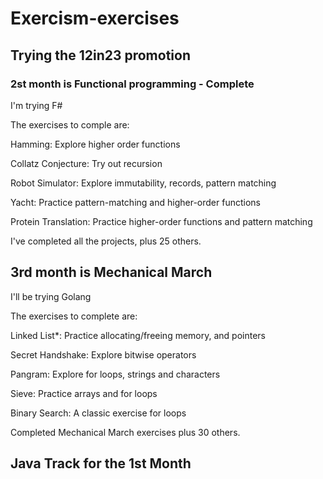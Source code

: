 # Exercism-exercises

## Trying the 12in23 promotion

### 2st month is Functional programming - Complete

I'm trying F#

The exercises to comple are:

 Hamming: Explore higher order functions

 Collatz Conjecture: Try out recursion

 Robot Simulator: Explore immutability, records, pattern matching

 Yacht: Practice pattern-matching and higher-order functions

 Protein Translation: Practice higher-order functions and pattern matching

I've completed all the projects, plus 25 others.

## 3rd month is Mechanical March

I'll be trying Golang

The exercises to complete are:

 Linked List*: Practice allocating/freeing memory, and pointers

 Secret Handshake: Explore bitwise operators

 Pangram: Explore for loops, strings and characters

 Sieve: Practice arrays and for loops

 Binary Search: A classic exercise for loops

Completed Mechanical March exercises plus 30 others.

## Java Track for the 1st Month
